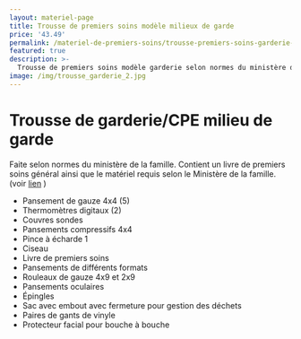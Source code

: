 ```yaml
---
layout: materiel-page
title: Trousse de premiers soins modèle milieux de garde
price: '43.49'
permalink: /materiel-de-premiers-soins/trousse-premiers-soins-garderie-cpe
featured: true
description: >-
  Trousse de premiers soins modèle garderie selon normes du ministère de la famille
image: /img/trousse_garderie_2.jpg
---
```

# Trousse de garderie/CPE milieu de garde

 Faite selon normes du ministère de la famille. Contient un livre de premiers soins général ainsi que le matériel requis selon le Ministère de la famille. (voir [lien](https://www.mfa.gouv.qc.ca/fr/publication/Documents/fiches-auto-inspection-installation.pdf) )

* Pansement de gauze 4x4 (5)
* Thermomètres digitaux (2)
* Couvres sondes
* Pansements compressifs 4x4
* Pince à écharde 1
* Ciseau
* Livre de premiers soins
* Pansements de différents formats
* Rouleaux de gauze 4x9 et 2x9
* Pansements oculaires
* Épingles
* Sac avec embout avec fermeture pour gestion des déchets
* Paires de gants de vinyle
* Protecteur facial pour bouche à bouche
